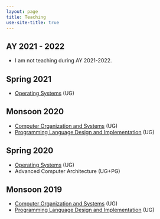 ```yaml
---
layout: page
title: Teaching
use-site-title: true
---
```

## AY 2021 - 2022
* I am not teaching during AY 2021-2022.

## Spring 2021
* <a href="https://sites.google.com/ashoka.edu.in/cs1217/">Operating Systems</a> (UG)

## Monsoon 2020
* <a href="https://sites.google.com/ashoka.edu.in/cs1216/">Computer Organization and Systems</a> (UG)
* <a href="https://sites.google.com/ashoka.edu.in/cs1319/">Programming Language Design and Implementation</a> (UG)

## Spring 2020
* <a href="https://sites.google.com/ashoka.edu.in/cs1217/">Operating Systems</a> (UG)
* Advanced Computer Architecture (UG+PG)

## Monsoon 2019
* <a href="https://sites.google.com/ashoka.edu.in/cs103/">Computer Organization and Systems</a> (UG)
* <a href="https://sites.google.com/ashoka.edu.in/cs206/">Programming Language Design and Implementation</a> (UG)
